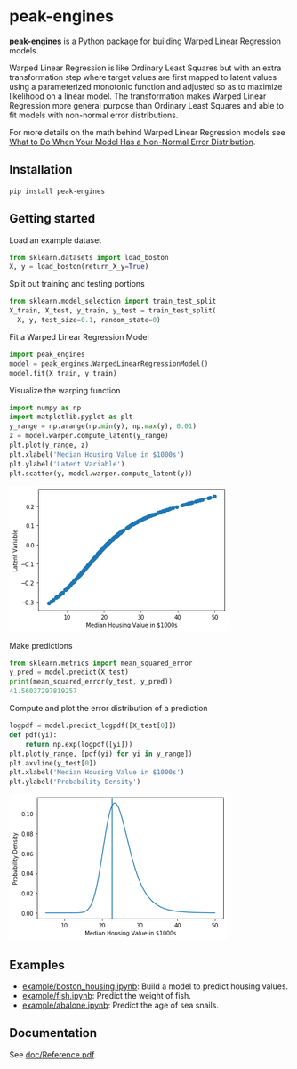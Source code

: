 # peak-engines
**peak-engines** is a Python package for building Warped Linear Regression models. 

Warped Linear Regression is like Ordinary Least Squares but with an extra transformation step where
target values are first mapped to latent values using a parameterized monotonic function and adjusted
so as to maximize likelihood on a linear model. The transformation makes Warped Linear Regression more general purpose than
Ordinary Least Squares and able to fit models with non-normal error distributions.

For more details on the math behind Warped Linear Regression models see 
[What to Do When Your Model Has a Non-Normal Error Distribution](https://medium.com/p/what-to-do-when-your-model-has-a-non-normal-error-distribution-f7c3862e475f?source=email-f55ad0a8217--writer.postDistributed&sk=f3d494b5f5a8b593f404e7af19a2fb37).
## Installation

```
pip install peak-engines
```

## Getting started

Load an example dataset
```python
from sklearn.datasets import load_boston
X, y = load_boston(return_X_y=True)
```
Split out training and testing portions
```python
from sklearn.model_selection import train_test_split
X_train, X_test, y_train, y_test = train_test_split(
  X, y, test_size=0.1, random_state=0)
```
Fit a Warped Linear Regression Model
```python
import peak_engines
model = peak_engines.WarpedLinearRegressionModel()
model.fit(X_train, y_train)
```
Visualize the warping function
```python
import numpy as np
import matplotlib.pyplot as plt
y_range = np.arange(np.min(y), np.max(y), 0.01)
z = model.warper.compute_latent(y_range)
plt.plot(y_range, z)
plt.xlabel('Median Housing Value in $1000s')
plt.ylabel('Latent Variable')
plt.scatter(y, model.warper.compute_latent(y))
```
![alt text](images/getting_started_warp.png "Warping Function")

Make predictions
```python
from sklearn.metrics import mean_squared_error
y_pred = model.predict(X_test)
print(mean_squared_error(y_test, y_pred))
41.56037297819257
```
Compute and plot the error distribution of a prediction
```python
logpdf = model.predict_logpdf([X_test[0]])
def pdf(yi):
    return np.exp(logpdf([yi]))
plt.plot(y_range, [pdf(yi) for yi in y_range])
plt.axvline(y_test[0])
plt.xlabel('Median Housing Value in $1000s')
plt.ylabel('Probability Density')
```
![alt text](images/getting_started_prediction_pdf.png "Error Distribution")

## Examples

* [example/boston_housing.ipynb](example/boston_housing.ipynb):
  Build a model to predict housing values.
* [example/fish.ipynb](example/fish.ipynb): 
  Predict the weight of fish.
* [example/abalone.ipynb](example/abalone.ipynb): 
  Predict the age of sea snails.

## Documentation
See [doc/Reference.pdf](doc/Reference.pdf).
